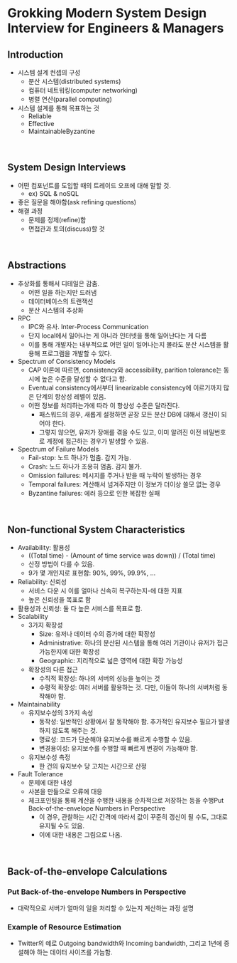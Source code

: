 # **Grokking Modern System Design Interview for Engineers & Managers**

## Introduction
* 시스템 설계 컨셉의 구성
  - 분산 시스템(distributed systems)
  - 컴퓨터 네트워킹(computer networking)
  - 병렬 연산(parallel computing)
* 시스템 설계를 통해 목표하는 것
  - Reliable
  - Effective
  - MaintainableByzantine

<br>

## System Design Interviews
* 어떤 컴포넌트를 도입할 때의 트레이드 오프에 대해 말할 것.
  - ex) SQL & noSQL
* 좋은 질문을 해야함(ask refining questions)
* 해결 과정
  - 문제를 정제(refine)함
  - 면접관과 토의(discuss)할 것

<br>

## Abstractions
* 추상화를 통해서 디테일은 감춤.
  - 어떤 일을 하는지만 드러냄
  - 데이터베이스의 트랜잭션
  - 분산 시스템의 추상화
* RPC
  - IPC와 유사. Inter-Process Communication
  - 단지 local에서 일어나는 게 아니라 인터넷을 통해 일어난다는 게 다름
  - 이를 통해 개발자는 내부적으로 어떤 일이 일어나는지 몰라도 분산 시스템을 활용해 프로그램을 개발할 수 있다.
* Spectrum of Consistency Models
  - CAP 이론에 따르면, consistency와 accessibility, parition tolerance는 동시에 높은 수준을 달성할 수 없다고 함.
  - Eventual consistency에서부터 linearizable consistency에 이르기까지 많은 단계의 항상성 레벨이 있음.
  - 어떤 정보를 처리하는가에 따라 이 항상성 수준은 달라진다.
    + 패스워드의 경우, 새롭게 설정하면 곧장 모든 분산 DB에 대해서 갱신이 되어야 한다.
    + 그렇지 않으면, 유저가 장애를 겪을 수도 있고, 이미 알려진 이전 비밀번호로 계정에 접근하는 경우가 발생할 수 있음.
* Spectrum of Failure Models
  - Fail-stop: 노드 하나가 멈춤. 감지 가능.
  - Crash: 노드 하나가 조용히 멈춤. 감지 불가.
  - Omission failures: 메시지를 주거나 받을 때 누락이 발생하는 경우
  - Temporal failures: 계산해서 넘겨주지만 이 정보가 더이상 쓸모 없는 경우
  - Byzantine failures: 에러 등으로 인한 복잡한 실패

<br>

## Non-functional System Characteristics
* Availability: 활용성
  - ((Total time) - (Amount of time service was down)) / (Total time)
  - 산정 방법이 다를 수 있음.
  - 9가 몇 개인지로 표현함: 90%, 99%, 99.9%, ...
* Reliability: 신뢰성
  - 서비스 다운 시 이를 얼마나 신속히 복구하는지-에 대한 지표
  - 높은 신뢰성을 목표로 함
* 활용성과 신뢰성: 둘 다 높은 서비스를 목표로 함.
* Scalability
  - 3가지 확장성
    + Size: 유저나 데이터 수의 증가에 대한 확장성
    + Administrative: 하나의 분산된 시스템을 통해 여러 기관이나 유저가 접근 가능한지에 대한 확장성
    + Geographic: 지리적으로 넓은 영역에 대한 확장 가능성
  - 확장성의 다른 접근
    + 수직적 확장성: 하나의 서버의 성능을 높이는 것
    + 수평적 확장성: 여러 서버를 활용하는 것. 다만, 이들이 하나의 서버처럼 동작해야 함.
* Maintainability
  - 유지보수성의 3가지 속성
    + 동작성: 일반적인 상황에서 잘 동작해야 함. 추가적인 유지보수 필요가 발생하지 않도록 해주는 것.
    + 명료성: 코드가 단순해야 유지보수를 빠르게 수행할 수 있음.
    + 변경용이성: 유지보수를 수행할 때 빠르게 변경이 가능해야 함.
  - 유지보수성 측정
    + 한 건의 유지보수 당 고치는 시간으로 산정
* Fault Tolerance
  - 문제에 대한 내성
  - 사본을 만듦으로 오류에 대응
  - 체크포인팅을 통해 계산을 수행한 내용을 순차적으로 저장하는 등을 수행Put Back-of-the-envelope Numbers in Perspective
    + 이 경우, 관찰하는 시간 간격에 따라서 값이 꾸준히 갱신이 될 수도, 그대로 유지될 수도 있음.
    + 이에 대한 내용은 그림으로 나옴.

<br>

## Back-of-the-envelope Calculations
### Put Back-of-the-envelope Numbers in Perspective
* 대략적으로 서버가 얼마의 일을 처리할 수 있는지 계산하는 과정 설명

### Example of Resource Estimation
* Twitter의 예로 Outgoing bandwidth와 Incoming bandwidth, 그리고 1년에 증설해야 하는 데이터 사이즈를 가늠함.
